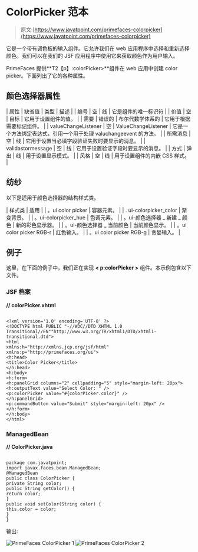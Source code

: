 # ColorPicker 范本

> 原文:[https://www.javatpoint.com/primefaces-colorpicker](https://www.javatpoint.com/primefaces-colorpicker)

它是一个带有调色板的输入组件。它允许我们在 web 应用程序中选择和重新选择颜色。我们可以在我们的 JSF 应用程序中使用它来获取颜色作为用户输入。

PrimeFaces 提供**T2【p】:colorPicker>**组件在 web 应用中创建 color picker。下面列出了它的各种属性。

## 颜色选择器属性

| 属性 | 缺省值 | 类型 | 描述 |
| 编号 | 空 | 线 | 它是组件的唯一标识符 |
| 价值 | 空 | 目标 | 它用于设置组件的值。 |
| 需要 | 错误的 | 布尔代数学体系的 | 它用于根据需要标记组件。 |
| valueChangeListener | 空 | ValueChangeListener | 它是一个方法绑定表达式，引用一个用于处理 valuchangeevent 的方法。 |
| 所需消息 | 空 | 线 | 它用于设置当必填字段验证失败时要显示的消息。 |
| validastormessage | 空 | 线 | 它用于设置验证字段时要显示的消息。 |
| 方式 | 弹出 | 线 | 用于设置显示模式。 |
| 风格 | 空 | 线 | 用于设置组件的内嵌 CSS 样式。 |

## 纺纱

以下是适用于颜色选择器的结构样式类。

| 样式类 | 适用 |
| 。ui color picker | 容器元素。 |
| . ui-colorpicker_color | 渐变背景。 |
| 。ui-colorpicker_hue | 色调元素。 |
| 。ui-颜色选择器 _ 新建 _ 颜色 | 新的彩色显示器。 |
| 。ui-颜色选择器 _ 当前颜色 | 当前颜色显示。 |
| 。ui color picker RGB-r | 红色输入。 |
| 。ui color picker RGB-g | 贪婪输入。 |

## 例子

这里，在下面的例子中，我们正在实现 **< p:colorPicker >** 组件。本示例包含以下文件。

### JSF 档案

**// colorPicker.xhtml**

```

<?xml version='1.0' encoding='UTF-8' ?>
<!DOCTYPE html PUBLIC "-//W3C//DTD XHTML 1.0 Transitional//EN""http://www.w3.org/TR/xhtml1/DTD/xhtml1-transitional.dtd">
<html 
xmlns:h="http://xmlns.jcp.org/jsf/html"
xmlns:p="http://primefaces.org/ui">
<h:head>
<title>Color Picker</title>
</h:head>
<h:body>
<h:form>
<h:panelGrid columns="2" cellpadding="5" style="margin-left: 20px">
<h:outputText value="Select Color: " />
<p:colorPicker value="#{colorPicker.color}" />
</h:panelGrid>
<p:commandButton value="Submit" style="margin-left: 20px" />
</h:form>
</h:body>
</html>

```

### ManagedBean

**// ColorPicker.java**

```

package com.javatpoint;
import javax.faces.bean.ManagedBean;
@ManagedBean
public class ColorPicker {
private String color;
public String getColor() {
return color;
}
public void setColor(String color) {
this.color = color;
}
}

```

输出:

![PrimeFaces ColorPicker 1](../Images/c6e4490bed333a545d88fc08eb639934.png)
![PrimeFaces ColorPicker 2](../Images/c9bb87994560a24f75b0d2f309832add.png)